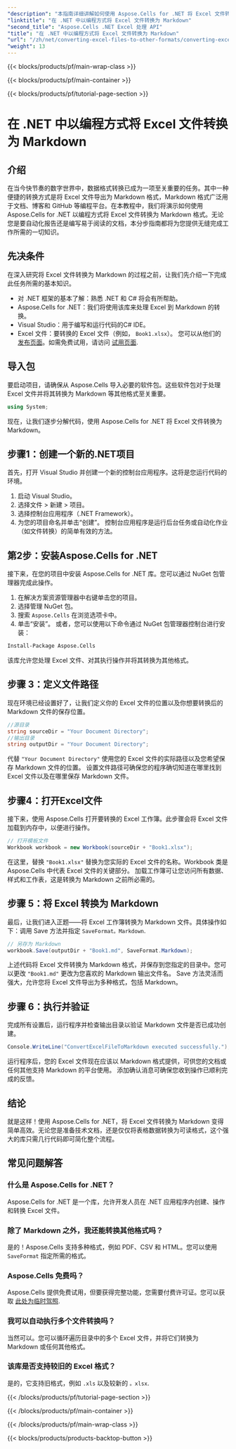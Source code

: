 ```yaml
---
"description": "本指南详细讲解如何使用 Aspose.Cells for .NET 将 Excel 文件转换为 Markdown 格式。轻松转换文件，提升工作效率。"
"linktitle": "在 .NET 中以编程方式将 Excel 文件转换为 Markdown"
"second_title": "Aspose.Cells .NET Excel 处理 API"
"title": "在 .NET 中以编程方式将 Excel 文件转换为 Markdown"
"url": "/zh/net/converting-excel-files-to-other-formats/converting-excel-file-to-markdown/"
"weight": 13
---
```


{{< blocks/products/pf/main-wrap-class >}}

{{< blocks/products/pf/main-container >}}

{{< blocks/products/pf/tutorial-page-section >}}

# 在 .NET 中以编程方式将 Excel 文件转换为 Markdown

## 介绍

在当今快节奏的数字世界中，数据格式转换已成为一项至关重要的任务。其中一种便捷的转换方式是将 Excel 文件导出为 Markdown 格式，Markdown 格式广泛用于文档、博客和 GitHub 等编程平台。在本教程中，我们将演示如何使用 Aspose.Cells for .NET 以编程方式将 Excel 文件转换为 Markdown 格式。无论您是要自动化报告还是编写易于阅读的文档，本分步指南都将为您提供无缝完成工作所需的一切知识。
## 先决条件
在深入研究将 Excel 文件转换为 Markdown 的过程之前，让我们先介绍一下完成此任务所需的基本知识。
- 对 .NET 框架的基本了解：熟悉 .NET 和 C# 将会有所帮助。
- Aspose.Cells for .NET：我们将使用该库来处理 Excel 到 Markdown 的转换。
- Visual Studio：用于编写和运行代码的C# IDE。
- Excel 文件：要转换的 Excel 文件（例如， `Book1.xlsx`）。
您可以从他们的 [发布页面](https://releases.aspose.com/cells/net/)。如需免费试用，请访问 [试用页面](https://releases。aspose.com/).
## 导入包
要启动项目，请确保从 Aspose.Cells 导入必要的软件包。这些软件包对于处理 Excel 文件并将其转换为 Markdown 等其他格式至关重要。
```csharp
using System;
```

现在，让我们逐步分解代码，使用 Aspose.Cells for .NET 将 Excel 文件转换为 Markdown。
## 步骤1：创建一个新的.NET项目
首先，打开 Visual Studio 并创建一个新的控制台应用程序。这将是您运行代码的环境。
1. 启动 Visual Studio。
2. 选择文件 > 新建 > 项目。
3. 选择控制台应用程序（.NET Framework）。
4. 为您的项目命名并单击“创建”。
控制台应用程序是运行后台任务或自动化作业（如文件转换）的简单有效的方法。
## 第2步：安装Aspose.Cells for .NET
接下来，在您的项目中安装 Aspose.Cells for .NET 库。您可以通过 NuGet 包管理器完成此操作。
1. 在解决方案资源管理器中右键单击您的项目。
2. 选择管理 NuGet 包。
3. 搜索 `Aspose.Cells` 在浏览选项卡中。
4. 单击“安装”。
或者，您可以使用以下命令通过 NuGet 包管理器控制台进行安装：
```bash
Install-Package Aspose.Cells
```
该库允许您处理 Excel 文件、对其执行操作并将其转换为其他格式。
## 步骤 3：定义文件路径
现在环境已经设置好了，让我们定义你的 Excel 文件的位置以及你想要转换后的 Markdown 文件的保存位置。
```csharp
//源目录
string sourceDir = "Your Document Directory";
//输出目录
string outputDir = "Your Document Directory";
```
代替 `"Your Document Directory"` 使用您的 Excel 文件的实际路径以及您希望保存 Markdown 文件的位置。
设置文件路径可确保您的程序确切知道在哪里找到 Excel 文件以及在哪里保存 Markdown 文件。
## 步骤4：打开Excel文件
接下来，使用 Aspose.Cells 打开要转换的 Excel 工作簿。此步骤会将 Excel 文件加载到内存中，以便进行操作。
```csharp
// 打开模板文件
Workbook workbook = new Workbook(sourceDir + "Book1.xlsx");
```
在这里，替换 `"Book1.xlsx"` 替换为您实际的 Excel 文件的名称。Workbook 类是 Aspose.Cells 中代表 Excel 文件的关键部分。
加载工作簿可让您访问所有数据、样式和工作表，这是转换为 Markdown 之前所必需的。
## 步骤 5：将 Excel 转换为 Markdown
最后，让我们进入正题——将 Excel 工作簿转换为 Markdown 文件。具体操作如下：调用 Save 方法并指定 `SaveFormat。Markdown`.
```csharp
// 另存为 Markdown
workbook.Save(outputDir + "Book1.md", SaveFormat.Markdown);
```
上述代码将 Excel 文件转换为 Markdown 格式，并保存到您指定的目录中。您可以更改 `"Book1.md"` 更改为您喜欢的 Markdown 输出文件名。
Save 方法灵活而强大，允许您将 Excel 文件导出为多种格式，包括 Markdown。
## 步骤 6：执行并验证
完成所有设置后，运行程序并检查输出目录以验证 Markdown 文件是否已成功创建。
```csharp
Console.WriteLine("ConvertExcelFileToMarkdown executed successfully.");
```
运行程序后，您的 Excel 文件现在应该以 Markdown 格式提供，可供您的文档或任何其他支持 Markdown 的平台使用。
添加确认消息可确保您收到操作已顺利完成的反馈。
## 结论
就是这样！使用 Aspose.Cells for .NET，将 Excel 文件转换为 Markdown 变得简单高效。无论您是准备技术文档，还是仅仅将表格数据转换为可读格式，这个强大的库只需几行代码即可简化整个流程。 
## 常见问题解答
### 什么是 Aspose.Cells for .NET？  
Aspose.Cells for .NET 是一个库，允许开发人员在 .NET 应用程序内创建、操作和转换 Excel 文件。
### 除了 Markdown 之外，我还能转换其他格式吗？  
是的！Aspose.Cells 支持多种格式，例如 PDF、CSV 和 HTML。您可以使用 `SaveFormat` 指定所需的格式。
### Aspose.Cells 免费吗？  
Aspose.Cells 提供免费试用，但要获得完整功能，您需要付费许可证。您可以获取 [此处为临时驾照](https://purchase。aspose.com/temporary-license/).
### 我可以自动执行多个文件转换吗？  
当然可以。您可以循环遍历目录中的多个 Excel 文件，并将它们转换为 Markdown 或任何其他格式。
### 该库是否支持较旧的 Excel 格式？  
是的，它支持旧格式，例如 `.xls` 以及较新的 `。xlsx`.

{{< /blocks/products/pf/tutorial-page-section >}}

{{< /blocks/products/pf/main-container >}}

{{< /blocks/products/pf/main-wrap-class >}}

{{< blocks/products/products-backtop-button >}}